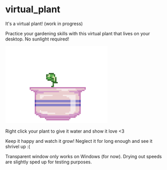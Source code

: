 # virtual_plant
 It's a virtual plant! (work in progress)

 Practice your gardening skills with this virtual plant that lives on your desktop. No sunlight required!

![happy_plant](https://github.com/juliacodessometimes/virtual_plant/blob/master/gifs/happy_0_5_.gif)

 Right click your plant to give it water and show it love <3

Keep it happy and watch it grow! Neglect it for long enough and see it shrivel up :(


 Transparent window only works on Windows (for now). Drying out speeds are slightly sped up for testing purposes.

